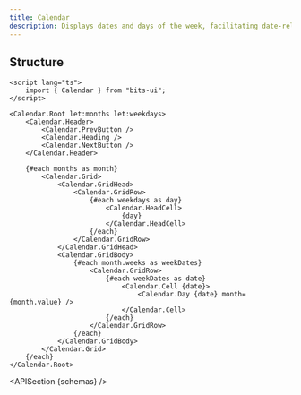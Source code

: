 ```yaml
---
title: Calendar
description: Displays dates and days of the week, facilitating date-related interactions.
---
```


<script>
	import { APISection, ComponentPreview, CalendarDemo } from '@/components/index.js'
	export let schemas;
</script>

<ComponentPreview name="calendar-demo" comp="Calendar">

<CalendarDemo slot="preview" />

</ComponentPreview>

## Structure

```svelte
<script lang="ts">
	import { Calendar } from "bits-ui";
</script>

<Calendar.Root let:months let:weekdays>
	<Calendar.Header>
		<Calendar.PrevButton />
		<Calendar.Heading />
		<Calendar.NextButton />
	</Calendar.Header>

	{#each months as month}
		<Calendar.Grid>
			<Calendar.GridHead>
				<Calendar.GridRow>
					{#each weekdays as day}
						<Calendar.HeadCell>
							{day}
						</Calendar.HeadCell>
					{/each}
				</Calendar.GridRow>
			</Calendar.GridHead>
			<Calendar.GridBody>
				{#each month.weeks as weekDates}
					<Calendar.GridRow>
						{#each weekDates as date}
							<Calendar.Cell {date}>
								<Calendar.Day {date} month={month.value} />
							</Calendar.Cell>
						{/each}
					</Calendar.GridRow>
				{/each}
			</Calendar.GridBody>
		</Calendar.Grid>
	{/each}
</Calendar.Root>
```

<APISection {schemas} />
